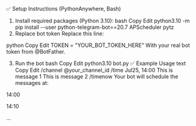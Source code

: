✅ Setup Instructions (PythonAnywhere, Bash)
1. Install required packages (Python 3.10):
bash
Copy
Edit
python3.10 -m pip install --user python-telegram-bot==20.7 APScheduler pytz
2. Replace bot token
Replace this line:

python
Copy
Edit
TOKEN = "YOUR_BOT_TOKEN_HERE"
With your real bot token from @BotFather.

3. Run the bot
bash
Copy
Edit
python3.10 bot.py
✅ Example Usage
text
Copy
Edit
/channel @your_channel_id
/time Jul25, 14:00
This is message 1
This is message 2
/timenow
Your bot will schedule the messages at:

14:00

14:10

...
